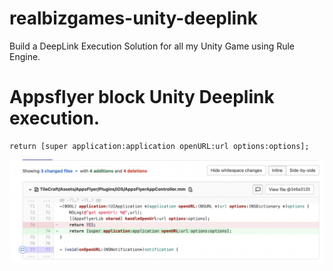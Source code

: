# realbizgames-unity-deeplink
Build a DeepLink Execution Solution for all my Unity Game using Rule Engine.

# Appsflyer block Unity Deeplink execution.

```
return [super application:application openURL:url options:options];
```

![Fix](/Samples~/Fix_Deeplink_With_Appsflyer.png)

